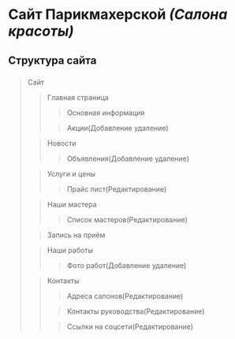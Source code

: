 # Сайт Парикмахерской *(Салона красоты)*
## Структура сайта
### 


>Сайт
>>Главная страница
>>>Основная информация
>> 
>>>Акции(Добавление удаление)
> 
>>Новости 
>>>Объявления(Добавление удаление) 
> 
>>Услуги и цены
>>>Прайс лист(Редактирование)
> 
>>Наши мастера
>>>Список мастеров(Редактирование)
> 
>>Запись на приём 
>
>>Наши работы
>>>Фото работ(Добавление удаление)
> 
>>Контакты
>>>Адреса салонов(Редактирование)
>> 
>>>Контакты руководства(Редактирование)
>>
>>>Ссылки на соцсети(Редактирование)
